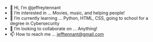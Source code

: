 - 👋 Hi, I’m @jeffreytennant
- 👀 I’m interested in ... Movies, music, and helping people!
- 🌱 I’m currently learning ... Python, HTML, CSS, going to school for a degree in Cybersecurity
- 💞️ I’m looking to collaborate on ... Anything!
- 📫 How to reach me ... jefftennant@gmail.com

<!---
jeffreytennant/jeffreytennant is a ✨ special ✨ repository because its `README.md` (this file) appears on your GitHub profile.
You can click the Preview link to take a look at your changes.
--->
